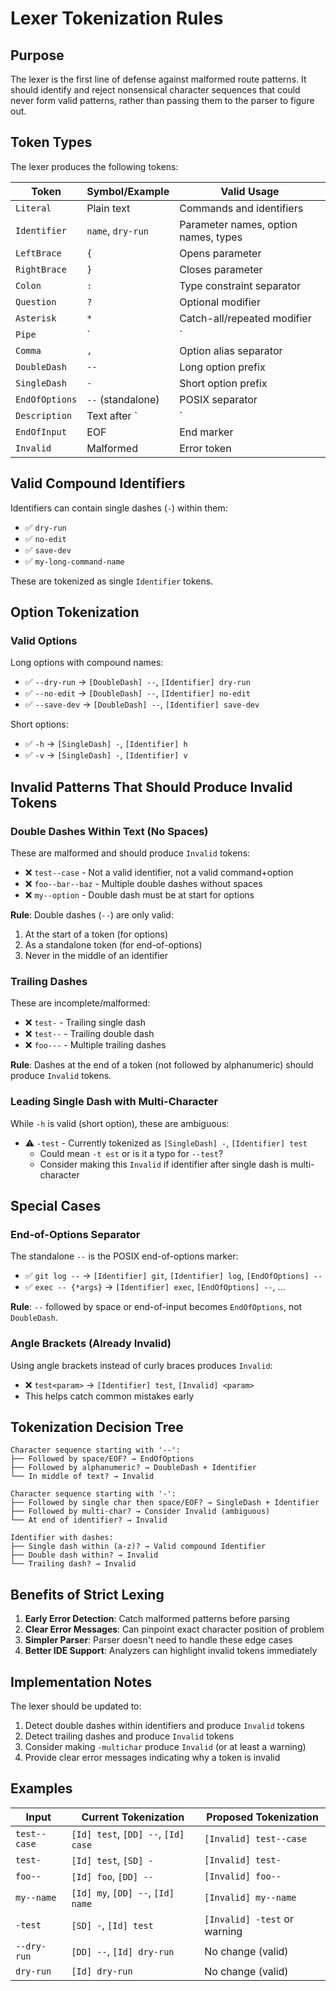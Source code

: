 # Lexer Tokenization Rules

## Purpose

The lexer is the first line of defense against malformed route patterns. It should identify and reject nonsensical character sequences that could never form valid patterns, rather than passing them to the parser to figure out.

## Token Types

The lexer produces the following tokens:

| Token | Symbol/Example | Valid Usage |
|-------|---------------|-------------|
| `Literal` | Plain text | Commands and identifiers |
| `Identifier` | `name`, `dry-run` | Parameter names, option names, types |
| `LeftBrace` | `{` | Opens parameter |
| `RightBrace` | `}` | Closes parameter |
| `Colon` | `:` | Type constraint separator |
| `Question` | `?` | Optional modifier |
| `Asterisk` | `*` | Catch-all/repeated modifier |
| `Pipe` | `|` | Description separator |
| `Comma` | `,` | Option alias separator |
| `DoubleDash` | `--` | Long option prefix |
| `SingleDash` | `-` | Short option prefix |
| `EndOfOptions` | `--` (standalone) | POSIX separator |
| `Description` | Text after `|` | Help text |
| `EndOfInput` | EOF | End marker |
| `Invalid` | Malformed | Error token |

## Valid Compound Identifiers

Identifiers can contain single dashes (`-`) within them:
- ✅ `dry-run`
- ✅ `no-edit`
- ✅ `save-dev`
- ✅ `my-long-command-name`

These are tokenized as single `Identifier` tokens.

## Option Tokenization

### Valid Options

Long options with compound names:
- ✅ `--dry-run` → `[DoubleDash] --`, `[Identifier] dry-run`
- ✅ `--no-edit` → `[DoubleDash] --`, `[Identifier] no-edit`
- ✅ `--save-dev` → `[DoubleDash] --`, `[Identifier] save-dev`

Short options:
- ✅ `-h` → `[SingleDash] -`, `[Identifier] h`
- ✅ `-v` → `[SingleDash] -`, `[Identifier] v`

## Invalid Patterns That Should Produce Invalid Tokens

### Double Dashes Within Text (No Spaces)

These are malformed and should produce `Invalid` tokens:
- ❌ `test--case` - Not a valid identifier, not a valid command+option
- ❌ `foo--bar--baz` - Multiple double dashes without spaces
- ❌ `my--option` - Double dash must be at start for options

**Rule**: Double dashes (`--`) are only valid:
1. At the start of a token (for options)
2. As a standalone token (for end-of-options)
3. Never in the middle of an identifier

### Trailing Dashes

These are incomplete/malformed:
- ❌ `test-` - Trailing single dash
- ❌ `test--` - Trailing double dash
- ❌ `foo---` - Multiple trailing dashes

**Rule**: Dashes at the end of a token (not followed by alphanumeric) should produce `Invalid` tokens.

### Leading Single Dash with Multi-Character

While `-h` is valid (short option), these are ambiguous:
- ⚠️ `-test` - Currently tokenized as `[SingleDash] -`, `[Identifier] test`
  - Could mean `-t est` or is it a typo for `--test`?
  - Consider making this `Invalid` if identifier after single dash is multi-character

## Special Cases

### End-of-Options Separator

The standalone `--` is the POSIX end-of-options marker:
- ✅ `git log --` → `[Identifier] git`, `[Identifier] log`, `[EndOfOptions] --`
- ✅ `exec -- {*args}` → `[Identifier] exec`, `[EndOfOptions] --`, ...

**Rule**: `--` followed by space or end-of-input becomes `EndOfOptions`, not `DoubleDash`.

### Angle Brackets (Already Invalid)

Using angle brackets instead of curly braces produces `Invalid`:
- ❌ `test<param>` → `[Identifier] test`, `[Invalid] <param>`
- This helps catch common mistakes early

## Tokenization Decision Tree

```
Character sequence starting with '--':
├── Followed by space/EOF? → EndOfOptions
├── Followed by alphanumeric? → DoubleDash + Identifier
└── In middle of text? → Invalid

Character sequence starting with '-':
├── Followed by single char then space/EOF? → SingleDash + Identifier
├── Followed by multi-char? → Consider Invalid (ambiguous)
└── At end of identifier? → Invalid

Identifier with dashes:
├── Single dash within (a-z)? → Valid compound Identifier
├── Double dash within? → Invalid
└── Trailing dash? → Invalid
```

## Benefits of Strict Lexing

1. **Early Error Detection**: Catch malformed patterns before parsing
2. **Clear Error Messages**: Can pinpoint exact character position of problem
3. **Simpler Parser**: Parser doesn't need to handle these edge cases
4. **Better IDE Support**: Analyzers can highlight invalid tokens immediately

## Implementation Notes

The lexer should be updated to:

1. Detect double dashes within identifiers and produce `Invalid` tokens
2. Detect trailing dashes and produce `Invalid` tokens
3. Consider making `-multichar` produce `Invalid` (or at least a warning)
4. Provide clear error messages indicating why a token is invalid

## Examples

| Input | Current Tokenization | Proposed Tokenization |
|-------|---------------------|----------------------|
| `test--case` | `[Id] test`, `[DD] --`, `[Id] case` | `[Invalid] test--case` |
| `test-` | `[Id] test`, `[SD] -` | `[Invalid] test-` |
| `foo--` | `[Id] foo`, `[DD] --` | `[Invalid] foo--` |
| `my--name` | `[Id] my`, `[DD] --`, `[Id] name` | `[Invalid] my--name` |
| `-test` | `[SD] -`, `[Id] test` | `[Invalid] -test` or warning |
| `--dry-run` | `[DD] --`, `[Id] dry-run` | No change (valid) |
| `dry-run` | `[Id] dry-run` | No change (valid) |